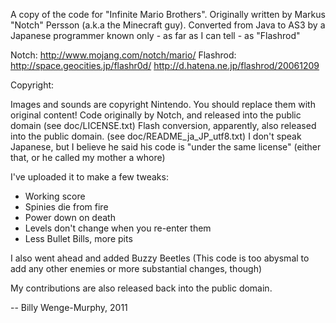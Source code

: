 A copy of the code for "Infinite Mario Brothers".
Originally written by Markus "Notch" Persson (a.k.a the Minecraft guy).
Converted from Java to AS3 by a Japanese programmer known only - as far as I can tell - as "Flashrod"

Notch:
	http://www.mojang.com/notch/mario/
Flashrod:
	http://space.geocities.jp/flashr0d/
	http://d.hatena.ne.jp/flashrod/20061209



Copyright:

Images and sounds are copyright Nintendo. You should replace them with original content!
Code originally by Notch, and released into the public domain (see doc/LICENSE.txt)
Flash conversion, apparently, also released into the public domain. (see doc/README_ja_JP_utf8.txt)
I don't speak Japanese, but I believe he said his code is "under the same license" (either that, or he called my mother a whore)


I've uploaded it to make a few tweaks:

- Working score
- Spinies die from fire
- Power down on death
- Levels don't change when you re-enter them
- Less Bullet Bills, more pits

I also went ahead and added Buzzy Beetles
(This code is too abysmal to add any other enemies or more substantial changes, though)

My contributions are also released back into the public domain.

-- Billy Wenge-Murphy, 2011


